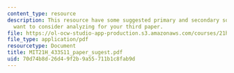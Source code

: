 ```yaml
---
content_type: resource
description: This resource have some suggested primary and secondary sources you may
  want to consider analyzing for your third paper.
file: https://ol-ocw-studio-app-production.s3.amazonaws.com/courses/21h-433-the-age-of-reason-europe-from-the-17th-to-the-early-19th-centuries-spring-2011/70d74b8d26d49f2b9a55711b1c8fab9d_MIT21H_433S11_paper_sugest.pdf
file_type: application/pdf
resourcetype: Document
title: MIT21H_433S11_paper_sugest.pdf
uid: 70d74b8d-26d4-9f2b-9a55-711b1c8fab9d
---
```


